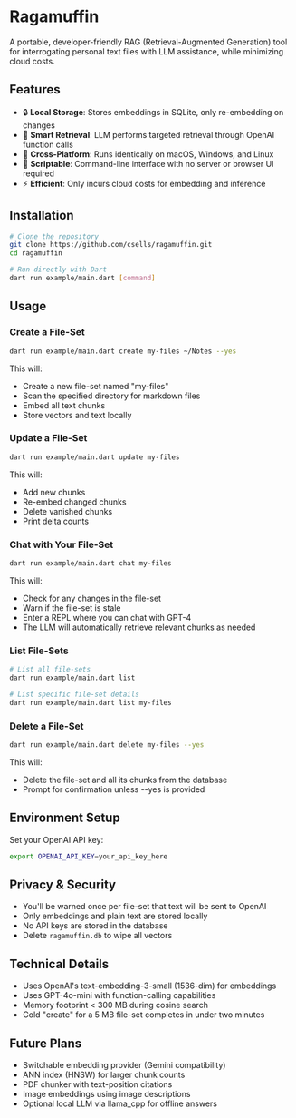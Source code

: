 # Ragamuffin

A portable, developer-friendly RAG (Retrieval-Augmented Generation) tool for interrogating personal text files with LLM assistance, while minimizing cloud costs.

## Features

- 🔒 **Local Storage**: Stores embeddings in SQLite, only re-embedding on changes
- 🎯 **Smart Retrieval**: LLM performs targeted retrieval through OpenAI function calls
- 🚀 **Cross-Platform**: Runs identically on macOS, Windows, and Linux
- 📝 **Scriptable**: Command-line interface with no server or browser UI required
- ⚡ **Efficient**: Only incurs cloud costs for embedding and inference

## Installation

```bash
# Clone the repository
git clone https://github.com/csells/ragamuffin.git
cd ragamuffin

# Run directly with Dart
dart run example/main.dart [command]
```

## Usage

### Create a File-Set

```bash
dart run example/main.dart create my-files ~/Notes --yes
```

This will:
- Create a new file-set named "my-files"
- Scan the specified directory for markdown files
- Embed all text chunks
- Store vectors and text locally

### Update a File-Set

```bash
dart run example/main.dart update my-files
```

This will:
- Add new chunks
- Re-embed changed chunks
- Delete vanished chunks
- Print delta counts

### Chat with Your File-Set

```bash
dart run example/main.dart chat my-files
```

This will:
- Check for any changes in the file-set
- Warn if the file-set is stale
- Enter a REPL where you can chat with GPT-4
- The LLM will automatically retrieve relevant chunks as needed

### List File-Sets

```bash
# List all file-sets
dart run example/main.dart list

# List specific file-set details
dart run example/main.dart list my-files
```

### Delete a File-Set

```bash
dart run example/main.dart delete my-files --yes
```

This will:
- Delete the file-set and all its chunks from the database
- Prompt for confirmation unless --yes is provided

## Environment Setup

Set your OpenAI API key:

```bash
export OPENAI_API_KEY=your_api_key_here
```

## Privacy & Security

- You'll be warned once per file-set that text will be sent to OpenAI
- Only embeddings and plain text are stored locally
- No API keys are stored in the database
- Delete `ragamuffin.db` to wipe all vectors

## Technical Details

- Uses OpenAI's text-embedding-3-small (1536-dim) for embeddings
- Uses GPT-4o-mini with function-calling capabilities
- Memory footprint < 300 MB during cosine search
- Cold "create" for a 5 MB file-set completes in under two minutes

## Future Plans

- Switchable embedding provider (Gemini compatibility)
- ANN index (HNSW) for larger chunk counts
- PDF chunker with text-position citations
- Image embeddings using image descriptions
- Optional local LLM via llama_cpp for offline answers
